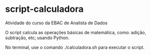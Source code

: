 # script-calculadora
Atividade do curso da EBAC de Analista de Dados 

O script calcula as operações básicas de matemática, como: adição, subtração, etc; usando Python.

No terminal, use o comando ./calculadora.sh para executar o script.
